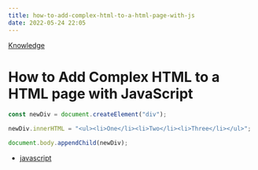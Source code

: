 ```yaml
---
title: how-to-add-complex-html-to-a-html-page-with-js
date: 2022-05-24 22:05
---
```


[Knowledge](Knowledge.md)

# How to Add Complex HTML to a HTML page with JavaScript

```js
const newDiv = document.createElement("div");

newDiv.innerHTML = "<ul><li>One</li><li>Two</li><li>Three</li></ul>";

document.body.appendChild(newDiv);
```

-   [javascript](javascript.md)
